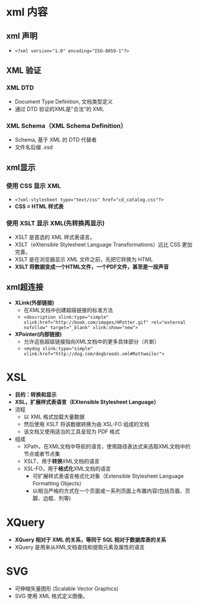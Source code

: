 # xml 内容
## xml 声明
- `<?xml version="1.0" encoding="ISO-8859-1"?>`

## XML 验证
### XML DTD
- Document Type Definition, 文档类型定义
- 通过 DTD 验证的XML是"合法"的 XML

### XML Schema（XML Schema Definition）
- Schema, 基于 XML 的 DTD 代替者
- 文件名后缀 .xsd

## xml显示
### 使用 CSS 显示 XML
- `<?xml-stylesheet type="text/css" href="cd_catalog.css"?>`
- **CSS = HTML 样式表**

### 使用 XSLT 显示 XML(先转换再显示)
- XSLT 是首选的 XML 样式表语言。
- XSLT（eXtensible Stylesheet Language Transformations）远比 CSS 更加完善。
- XSLT 是在浏览器显示 XML 文件之前，先把它转换为 HTML
- **XSLT 将数据变成一个HTML文件，一个PDF文件，甚至是一段声音**

## xml超连接
- **XLink(外部链接)**
    - 在XML文档中创建超级链接的标准方法
    - `<description xlink:type="simple" xlink:href="http://book.com/images/HPotter.gif" rel="external nofollow" target="_blank" xlink:show="new">`
- **XPointer(内部链接)**
    - 允许这些超级链接指向XML文档中的更多具体部分（片断）
    - `<mydog xlink:type="simple" xlink:href="http://dog.com/dogbreeds.xml#Rottweiler">`

# XSL
- **目的：转换和显示**
- **XSL，扩展样式表语言（EXtensible Stylesheet Language）**
- 流程
    - 以 XML 格式加载大量数据
    - 然后使用 XSLT 将该数据转换为由 XSL-FO 组成的文档
    - 该文档又使用适当的工具呈现为 PDF 格式
- 组成
    - XPath，在XML文档中导航的语言，使用路径表达式来选取XML文档中的节点或者节点集
    - XSLT，用于**转换**XML文档的语言
    - XSL-FO，用于**格式化**XML文档的语言
        - 可扩展样式表语言格式化对象（Extensible Stylesheet Language Formatting Objects）
        - 以相当严格的方式在一个页面或一系列页面上布置内容(包括页眉、页脚、边框、列等)

# XQuery
- **XQuery 相对于 XML 的关系，等同于 SQL 相对于数据库表的关系**
- XQuery 是用来从XML文档查找和提取元素及属性的语言

# SVG
- 可伸缩矢量图形 (Scalable Vector Graphics)
- SVG 使用 XML 格式定义图像。